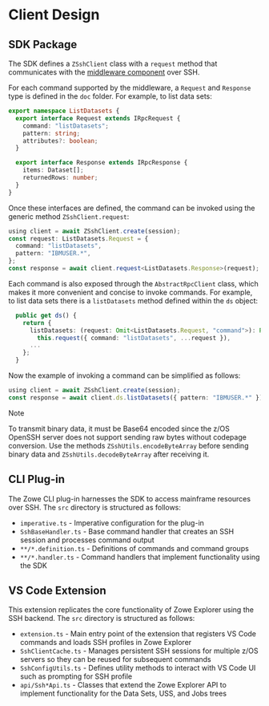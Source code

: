 # Client Design

## SDK Package

The SDK defines a `ZSshClient` class with a `request` method that communicates with the [middleware component](../server/ioserver_architecture.md) over SSH.

For each command supported by the middleware, a `Request` and `Response` type is defined in the `doc` folder. For example, to list data sets:

```typescript
export namespace ListDatasets {
  export interface Request extends IRpcRequest {
    command: "listDatasets";
    pattern: string;
    attributes?: boolean;
  }

  export interface Response extends IRpcResponse {
    items: Dataset[];
    returnedRows: number;
  }
}
```

Once these interfaces are defined, the command can be invoked using the generic method `ZSshClient.request`:

```typescript
using client = await ZSshClient.create(session);
const request: ListDatasets.Request = {
  command: "listDatasets",
  pattern: "IBMUSER.*",
};
const response = await client.request<ListDatasets.Response>(request);
```

Each command is also exposed through the `AbstractRpcClient` class, which makes it more convenient and concise to invoke commands. For example, to list data sets there is a `listDatasets` method defined within the `ds` object:

```typescript
  public get ds() {
    return {
      listDatasets: (request: Omit<ListDatasets.Request, "command">): Promise<ListDatasets.Response> =>
        this.request({ command: "listDatasets", ...request }),
      ...
    };
  }
```

Now the example of invoking a command can be simplified as follows:

```typescript
using client = await ZSshClient.create(session);
const response = await client.ds.listDatasets({ pattern: "IBMUSER.*" });
```

> [!NOTE]
> To transmit binary data, it must be Base64 encoded since the z/OS OpenSSH server does not support sending raw bytes without codepage conversion. Use the methods `ZSshUtils.encodeByteArray` before sending binary data and `ZSshUtils.decodeByteArray` after receiving it.

## CLI Plug-in

The Zowe CLI plug-in harnesses the SDK to access mainframe resources over SSH. The `src` directory is structured as follows:

- `imperative.ts` - Imperative configuration for the plug-in
- `SshBaseHandler.ts` - Base command handler that creates an SSH session and processes command output
- `**/*.definition.ts` - Definitions of commands and command groups
- `**/*.handler.ts` - Command handlers that implement functionality using the SDK

## VS Code Extension

This extension replicates the core functionality of Zowe Explorer using the SSH backend. The `src` directory is structured as follows:

- `extension.ts` - Main entry point of the extension that registers VS Code commands and loads SSH profiles in Zowe Explorer
- `SshClientCache.ts` - Manages persistent SSH sessions for multiple z/OS servers so they can be reused for subsequent commands
- `SshConfigUtils.ts` - Defines utility methods to interact with VS Code UI such as prompting for SSH profile
- `api/Ssh*Api.ts` - Classes that extend the Zowe Explorer API to implement functionality for the Data Sets, USS, and Jobs trees
